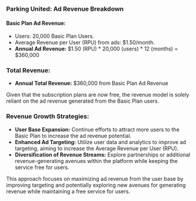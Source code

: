 ### Parking United: Ad Revenue Breakdown

#### Basic Plan Ad Revenue:
- Users: 20,000 Basic Plan Users.
- Average Revenue per User (RPU) from ads: $1.50/month.
- **Annual Ad Revenue:** $1.50 (RPU) * 20,000 (users) * 12 (months) = $360,000

### Total Revenue:
- **Annual Total Revenue:** $360,000 from Basic Plan Ad Revenue

Given that the subscription plans are now free, the revenue model is solely reliant on the ad revenue generated from the Basic Plan users.

### Revenue Growth Strategies:
- **User Base Expansion:** Continue efforts to attract more users to the Basic Plan to increase the ad revenue potential.
- **Enhanced Ad Targeting:** Utilize user data and analytics to improve ad targeting, aiming to increase the Average Revenue per User (RPU).
- **Diversification of Revenue Streams:** Explore partnerships or additional revenue-generating avenues within the platform while keeping the service free for users.

This approach focuses on maximizing ad revenue from the user base by improving targeting and potentially exploring new avenues for generating revenue while maintaining a free service for users.
